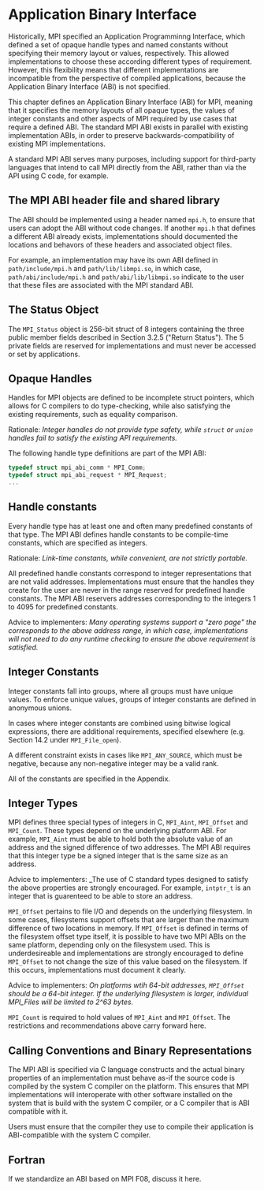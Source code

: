 # Application Binary Interface

Historically, MPI specified an Application Programminng Interface, which defined
a set of opaque handle types and named constants without specifying their memory
layout or values, respectively.
This allowed implementations to choose these according different types of requirement.
However, this flexibility means that different implementations are incompatible
from the perspective of compiled applications, because the Application Binary Interface (ABI)
is not specified.

This chapter defines an Application Binary Interface (ABI) for MPI, meaning that it specifies
the memory layouts of all opaque types, the values of integer constants and other aspects
of MPI required by use cases that require a defined ABI.
The standard MPI ABI exists in parallel with existing implementation ABIs, in order to
preserve backwards-compatibility of existing MPI implementations.

A standard MPI ABI serves many purposes, including support for third-party languages
that intend to call MPI directly from the ABI, rather than via the API using C code, for example.

## The MPI ABI header file and shared library

The ABI should be implemented using a header named `mpi.h`, to ensure that users
can adopt the ABI without code changes.  If another `mpi.h` that defines
a different ABI already exists, implementations should documented the locations
and behavors of these headers and associated object files.

For example, an implementation may have its own ABI defined in `path/include/mpi.h`
and `path/lib/libmpi.so`, in which case, `path/abi/include/mpi.h` and
`path/abi/lib/libmpi.so` indicate to the user that these files are associated with
the MPI standard ABI.

## The Status Object

The `MPI_Status` object is 256-bit struct of 8 integers containing the three
public member fields described in Section 3.2.5 ("Return Status").
The 5 private fields are reserved for implementations and must never be
accessed or set by applications.

## Opaque Handles

Handles for MPI objects are defined to be incomplete struct pointers,
which allows for C compilers to do type-checking, while also satisfying
the existing requirements, such as equality comparison.

Rationale: _Integer handles do not provide type safety, while `struct`
or `union` handles fail to satisfy the existing API requirements._

The following handle type definitions are part of the MPI ABI:
```c
typedef struct mpi_abi_comm * MPI_Comm;
typedef struct mpi_abi_request * MPI_Request;
...
```

## Handle constants

Every handle type has at least one and often many predefined constants of that type.
The MPI ABI defines handle constants to be compile-time constants, which are specified
as integers.

Rationale: _Link-time constants, while convenient, are not strictly portable._

All predefined handle constants correspond to integer representations that are not
valid addresses.  Implementations must ensure that the handles they create for the user
are never in the range reserved for predefined handle constants.
The MPI ABI reservers addresses corresponding to the integers 1 to 4095 for predefined
constants.

Advice to implementers: _Many operating systems support a "zero page" the corresponds
to the above address range, in which case, implementations will not need to do any
runtime checking to ensure the above requirement is satisfied._

## Integer Constants

Integer constants fall into groups, where all groups must have unique
values.  To enforce unique values, groups of integer constants are defined in
anonymous unions.

In cases where integer constants are combined using bitwise logical
expressions, there are additional requirements, specified elsewhere
(e.g. Section 14.2 under `MPI_File_open`).

A different constraint
exists in cases like `MPI_ANY_SOURCE`, which must be negative, because
any non-negative integer may be a valid rank.

All of the constants are specified in the Appendix.

## Integer Types

MPI defines three special types of integers in C,
`MPI_Aint`, `MPI_Offset` and `MPI_Count`.
These types depend on the underlying platform ABI.
For example, `MPI_Aint` must be able to hold both the absolute value
of an address and the signed difference of two addresses.
The MPI ABI requires that this integer type be a signed
integer that is the same size as an address.

Advice to implementers: _The use of C standard types
designed to satisfy the above properties are strongly encouraged.
For example, `intptr_t` is an integer that is guarenteed to be able
to store an address.

`MPI_Offset` pertains to file I/O and depends on the underlying filesystem.
In some cases, filesystems support offsets that are larger than the
maximum difference of two locations in memory.
If `MPI_Offset` is defined in terms of the filesystem offset type itself,
it is possible to have two MPI ABIs on the same platform, depending only
on the filesystem used.  This is underdesireable and implementations
are strongly encouraged to define `MPI_Offset` to not change the size
of this value based on the filesystem.  If this occurs, implementations
must document it clearly.

Advice to implementers: _On platforms wtih 64-bit addresses,
`MPI_Offset` should be a 64-bit integer.  If the underlying filesystem
is larger, individual MPI_Files will be limited to 2^63 bytes._

`MPI_Count` is required to hold values of `MPI_Aint` and `MPI_Offset`.
The restrictions and recommendations above carry forward here.

## Calling Conventions and Binary Representations

The MPI ABI is specified via C language constructs and
the actual binary properties of an implementation must behave as-if
the source code is compiled by the system C compiler on the platform.
This ensures that MPI implementations will interoperate with other
software installed on the system that is build with the system C compiler,
or a C compiler that is ABI compatible with it.

Users must ensure that the compiler they use to compile their application
is ABI-compatible with the system C compiler.

## Fortran

If we standardize an ABI based on MPI F08, discuss it here.


